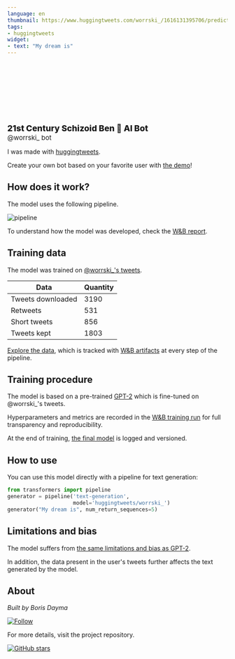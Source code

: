 ```yaml
---
language: en
thumbnail: https://www.huggingtweets.com/worrski_/1616131395706/predictions.png
tags:
- huggingtweets
widget:
- text: "My dream is"
---
```


<div>
<div style="width: 132px; height:132px; border-radius: 50%; background-size: cover; background-image: url('https://pbs.twimg.com/profile_images/1370683624324956162/R6cB17BK_400x400.jpg')">
</div>
<div style="margin-top: 8px; font-size: 19px; font-weight: 800">21st Century Schizoid Ben 🤖 AI Bot </div>
<div style="font-size: 15px">@worrski_ bot</div>
</div>

I was made with [huggingtweets](https://github.com/borisdayma/huggingtweets).

Create your own bot based on your favorite user with [the demo](https://colab.research.google.com/github/borisdayma/huggingtweets/blob/master/huggingtweets-demo.ipynb)!

## How does it work?

The model uses the following pipeline.

![pipeline](https://github.com/borisdayma/huggingtweets/blob/master/img/pipeline.png?raw=true)

To understand how the model was developed, check the [W&B report](https://app.wandb.ai/wandb/huggingtweets/reports/HuggingTweets-Train-a-model-to-generate-tweets--VmlldzoxMTY5MjI).

## Training data

The model was trained on [@worrski_'s tweets](https://twitter.com/worrski_).

| Data | Quantity |
| --- | --- |
| Tweets downloaded | 3190 |
| Retweets | 531 |
| Short tweets | 856 |
| Tweets kept | 1803 |

[Explore the data](https://wandb.ai/wandb/huggingtweets/runs/1g9vvlkk/artifacts), which is tracked with [W&B artifacts](https://docs.wandb.com/artifacts) at every step of the pipeline.

## Training procedure

The model is based on a pre-trained [GPT-2](https://huggingface.co/gpt2) which is fine-tuned on @worrski_'s tweets.

Hyperparameters and metrics are recorded in the [W&B training run](https://wandb.ai/wandb/huggingtweets/runs/17oq1dis) for full transparency and reproducibility.

At the end of training, [the final model](https://wandb.ai/wandb/huggingtweets/runs/17oq1dis/artifacts) is logged and versioned.

## How to use

You can use this model directly with a pipeline for text generation:

```python
from transformers import pipeline
generator = pipeline('text-generation',
                     model='huggingtweets/worrski_')
generator("My dream is", num_return_sequences=5)
```

## Limitations and bias

The model suffers from [the same limitations and bias as GPT-2](https://huggingface.co/gpt2#limitations-and-bias).

In addition, the data present in the user's tweets further affects the text generated by the model.

## About

*Built by Boris Dayma*

[![Follow](https://img.shields.io/twitter/follow/borisdayma?style=social)](https://twitter.com/intent/follow?screen_name=borisdayma)

For more details, visit the project repository.

[![GitHub stars](https://img.shields.io/github/stars/borisdayma/huggingtweets?style=social)](https://github.com/borisdayma/huggingtweets)
